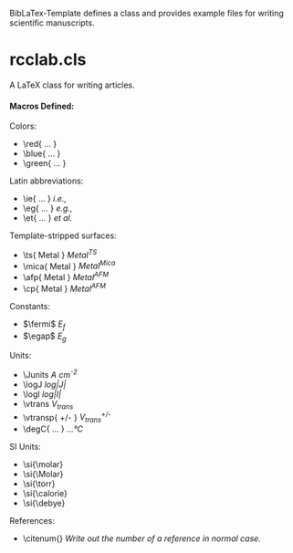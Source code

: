 BibLaTex-Template defines a class and provides example files for writing scientific manuscripts.

# rcclab.cls

A LaTeX class for writing articles.

#### Macros Defined:

Colors:

- \red{ ... }
- \blue{ ... }
- \green{ ... }

Latin abbreviations:

- \ie{ ... } _i.e.,_
- \eg{ ... } _e.g.,_
- \et{ ... } _et al._

Template-stripped surfaces:

- \ts{ Metal } _Metal<sup>TS</sup>_
- \mica{ Metal } _Metal<sup>Mica</sup>_
- \afp{ Metal } _Metal<sup>AFM</sup>_
- \cp{ Metal } _Metal<sup>AFM</sup>_

Constants:

- $\fermi$ _E<sub>f</sub>_
- $\egap$ _E<sub>g</sub>_

Units:

- \Junits _A cm<sup>-2</sup>_
- \logJ _log|J|_
- \logI _log|I|_
- \vtrans _V<sub>trans</sub>_
- \vtransp{ +/- } _V<sub>trans</sub><sup>+/-</sup>_
- \degC{ ... } _...°C_

SI Units:

- \si{\molar}
- \si{\Molar}
- \si{\torr}
- \si{\calorie}
- \si{\debye}

References:

- \citenum{} _Write out the number of a reference in normal case._
